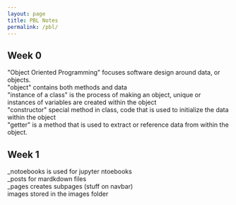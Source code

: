```yaml
---
layout: page
title: PBL Notes
permalink: /pbl/
---
```


## Week 0

"Object Oriented Programming" focuses software design around data, or objects.
<br>
"object" contains both methods and data
<br>
"instance of a class" is the process of making an object, unique or instances of variables are created within the object
<br>
"constructor" special method in class, code that is used to initialize the data within the object
<br>
"getter" is a method that is used to extract or reference data from within the object.
<br>

## Week 1

_notoebooks is used for jupyter ntoebooks
<br>
_posts for mardkdown files
<br>
_pages creates subpages (stuff on navbar)
<br>
images stored in the images folder
<br>
